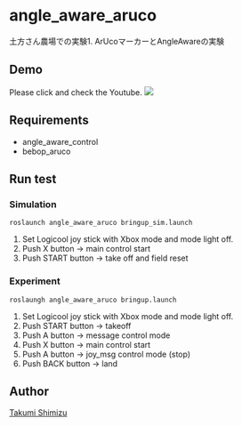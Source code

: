 # angle_aware_aruco
土方さん農場での実験1. ArUcoマーカーとAngleAwareの実験

## Demo
Please click and check the Youtube.
[![](https://img.youtube.com/vi/FaWPN4Oym5M/0.jpg)](https://www.youtube.com/watch?v=FaWPN4Oym5M)


## Requirements
- angle_aware_control
- bebop_aruco


## Run test
### Simulation
```
roslaunch angle_aware_aruco bringup_sim.launch
```
1. Set Logicool joy stick with Xbox mode and mode light off.
1. Push X button -> main control start
1. Push START button -> take off and field reset


### Experiment
```
roslaungh angle_aware_aruco bringup.launch
```
1. Set Logicool joy stick with Xbox mode and mode light off.
1. Push START button -> takeoff
1. Push A button -> message control mode
1. Push X button -> main control start
1. Push A button -> joy_msg control mode (stop)
1. Push BACK button -> land


## Author

[Takumi Shimizu](https://github.com/tashiwater)

